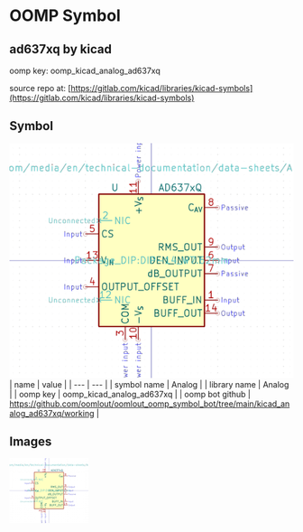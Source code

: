# OOMP Symbol  
## ad637xq  by kicad  
  
oomp key: oomp_kicad_analog_ad637xq  
  
source repo at: [https://gitlab.com/kicad/libraries/kicad-symbols](https://gitlab.com/kicad/libraries/kicad-symbols)  
## Symbol  
  
[![working.png](working_600.png)](working.png)  
| name | value | 
| --- | --- | 
| symbol name | Analog | 
| library name | Analog | 
| oomp key | oomp_kicad_analog_ad637xq | 
| oomp bot github | https://github.com/oomlout/oomlout_oomp_symbol_bot/tree/main/kicad_analog_ad637xq/working | 
## Images  
  
[![working.png](working_140.png)](working.png)  
